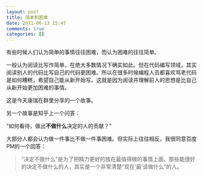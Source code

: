 ```yaml
---
layout: post
title: 简单和困难
date: 2011-06-13 15:47
comments: true
categories: []
---
```

有些时候人们认为简单的事情往往困难，而认为困难的往往简单。

一般认为阅读比写作简单，在绝大多数情况下确实如此。但在代码编写领域，其实阅读别人的代码比写自己的代码更困难。所以在很多时候编程人员都喜欢骂老代码是如何糟糕，希望自己能从新开始写。这就是因为阅读并理解前人的思想是比自己从新开始更加困难的事情。

这是今天康瑞在群里分享的一个故事。

另一个故事是知乎上一个问答：

“如何看待，做出<strong>不做什么</strong>决定的人的贡献？”

大部分人都会认为做一件事比不做一件事困难。但实际上往往相反，我很同意百度PM的一个回答：
<blockquote>“决定不做什么”是为了把精力更好的放在最值得做的事情上面。那些能很好的决定不做什么的人，其实是一个非常清楚“现在‘最’该做什么”的人。</blockquote>
